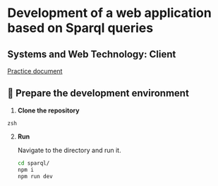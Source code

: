 # Development of a web application based on Sparql queries
## Systems and Web Technology: Client

[Practice document](docs/Ejercicio_web_semantica_2324.pdf)

## 🚀 Prepare the development environment

1.  **Clone the repository**

[//]: # (   TODO Añadir repo)
    ```zsh
    ```

2.  **Run**

    Navigate to the directory and run it.

    ```zsh
    cd sparql/
    npm i
    npm run dev
    ```
